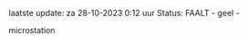 laatste update: 
za 28-10-2023  0:12   uur 
Status: FAALT - geel - 
<div class="service Y">microstation</div>